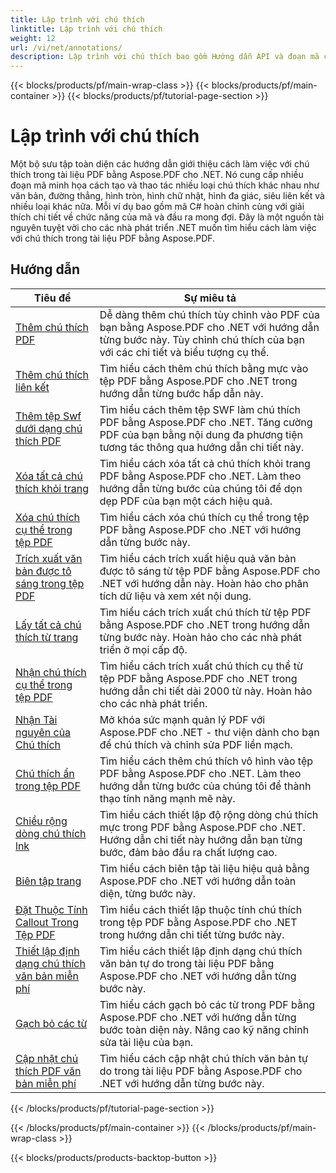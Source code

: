 ```yaml
---
title: Lập trình với chú thích
linktitle: Lập trình với chú thích
weight: 12
url: /vi/net/annotations/
description: Lập trình với chú thích bao gồm Hướng dẫn API và đoạn mã của Aspose.PDF cho .NET bao gồm thêm chú thích, xóa chú thích, lấy thông tin chú thích và nhiều tính năng khác.
---
```


{{< blocks/products/pf/main-wrap-class >}}
{{< blocks/products/pf/main-container >}}
{{< blocks/products/pf/tutorial-page-section >}}

# Lập trình với chú thích

Một bộ sưu tập toàn diện các hướng dẫn giới thiệu cách làm việc với chú thích trong tài liệu PDF bằng Aspose.PDF cho .NET. Nó cung cấp nhiều đoạn mã minh họa cách tạo và thao tác nhiều loại chú thích khác nhau như văn bản, đường thẳng, hình tròn, hình chữ nhật, hình đa giác, siêu liên kết và nhiều loại khác nữa. Mỗi ví dụ bao gồm mã C# hoàn chỉnh cùng với giải thích chi tiết về chức năng của mã và đầu ra mong đợi. Đây là một nguồn tài nguyên tuyệt vời cho các nhà phát triển .NET muốn tìm hiểu cách làm việc với chú thích trong tài liệu PDF bằng Aspose.PDF.

## Hướng dẫn
| Tiêu đề | Sự miêu tả |
| --- | --- | 
| [Thêm chú thích PDF](./addannotation/) | Dễ dàng thêm chú thích tùy chỉnh vào PDF của bạn bằng Aspose.PDF cho .NET với hướng dẫn từng bước này. Tùy chỉnh chú thích của bạn với các chi tiết và biểu tượng cụ thể. |  
| [Thêm chú thích liên kết](./addlnkannotation/) | Tìm hiểu cách thêm chú thích bằng mực vào tệp PDF bằng Aspose.PDF cho .NET trong hướng dẫn từng bước hấp dẫn này. |  
| [Thêm tệp Swf dưới dạng chú thích PDF](./addswffileasannotation/) | Tìm hiểu cách thêm tệp SWF làm chú thích PDF bằng Aspose.PDF cho .NET. Tăng cường PDF của bạn bằng nội dung đa phương tiện tương tác thông qua hướng dẫn chi tiết này. |  
| [Xóa tất cả chú thích khỏi trang](./deleteallannotationsfrompage/) | Tìm hiểu cách xóa tất cả chú thích khỏi trang PDF bằng Aspose.PDF cho .NET. Làm theo hướng dẫn từng bước của chúng tôi để dọn dẹp PDF của bạn một cách hiệu quả. |  
| [Xóa chú thích cụ thể trong tệp PDF](./deleteparticularannotation/) | Tìm hiểu cách xóa chú thích cụ thể trong tệp PDF bằng Aspose.PDF cho .NET với hướng dẫn từng bước này. |  
| [Trích xuất văn bản được tô sáng trong tệp PDF](./extracthighlightedtext/) | Tìm hiểu cách trích xuất hiệu quả văn bản được tô sáng từ tệp PDF bằng Aspose.PDF cho .NET với hướng dẫn này. Hoàn hảo cho phân tích dữ liệu và xem xét nội dung. |  
| [Lấy tất cả chú thích từ trang](./getallannotationsfrompage/) | Tìm hiểu cách trích xuất chú thích từ tệp PDF bằng Aspose.PDF cho .NET trong hướng dẫn từng bước này. Hoàn hảo cho các nhà phát triển ở mọi cấp độ. |  
| [Nhận chú thích cụ thể trong tệp PDF](./getparticularannotation/) | Tìm hiểu cách trích xuất chú thích cụ thể từ tệp PDF bằng Aspose.PDF cho .NET trong hướng dẫn chi tiết dài 2000 từ này. Hoàn hảo cho các nhà phát triển.  |  
| [Nhận Tài nguyên của Chú thích](./getresourceofannotation/) | Mở khóa sức mạnh quản lý PDF với Aspose.PDF cho .NET - thư viện dành cho bạn để chú thích và chỉnh sửa PDF liền mạch. |  
| [Chú thích ẩn trong tệp PDF](./invisibleannotation/) | Tìm hiểu cách thêm chú thích vô hình vào tệp PDF bằng Aspose.PDF cho .NET. Làm theo hướng dẫn từng bước của chúng tôi để thành thạo tính năng mạnh mẽ này. |  
| [Chiều rộng dòng chú thích lnk](./lnkannotationlinewidth/) | Tìm hiểu cách thiết lập độ rộng dòng chú thích mực trong PDF bằng Aspose.PDF cho .NET. Hướng dẫn chi tiết này hướng dẫn bạn từng bước, đảm bảo đầu ra chất lượng cao. |  
| [Biên tập trang](./redactpage/) | Tìm hiểu cách biên tập tài liệu hiệu quả bằng Aspose.PDF cho .NET với hướng dẫn toàn diện, từng bước này. |  
| [Đặt Thuộc Tính Callout Trong Tệp PDF](./setcalloutproperty/) | Tìm hiểu cách thiết lập thuộc tính chú thích trong tệp PDF bằng Aspose.PDF cho .NET trong hướng dẫn chi tiết từng bước này. |  
| [Thiết lập định dạng chú thích văn bản miễn phí](./setfreetextannotationformatting/) | Tìm hiểu cách thiết lập định dạng chú thích văn bản tự do trong tài liệu PDF bằng Aspose.PDF cho .NET với hướng dẫn từng bước này. |  
| [Gạch bỏ các từ](./strikeoutwords/) | Tìm hiểu cách gạch bỏ các từ trong PDF bằng Aspose.PDF cho .NET với hướng dẫn từng bước toàn diện này. Nâng cao kỹ năng chỉnh sửa tài liệu của bạn. |  
| [Cập nhật chú thích PDF văn bản miễn phí](./updatefreetextannotation/) | Tìm hiểu cách cập nhật chú thích văn bản tự do trong tài liệu PDF bằng Aspose.PDF cho .NET với hướng dẫn từng bước này. |  
{{< /blocks/products/pf/tutorial-page-section >}}

{{< /blocks/products/pf/main-container >}}
{{< /blocks/products/pf/main-wrap-class >}}

{{< blocks/products/products-backtop-button >}}
